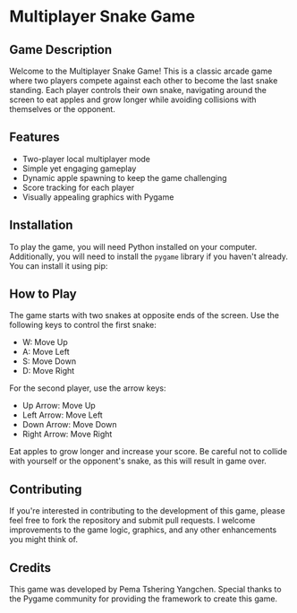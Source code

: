 # Multiplayer Snake Game

## Game Description
Welcome to the Multiplayer Snake Game! This is a classic arcade game where two players compete against each other to become the last snake standing. Each player controls their own snake, navigating around the screen to eat apples and grow longer while avoiding collisions with themselves or the opponent.

## Features
- Two-player local multiplayer mode
- Simple yet engaging gameplay
- Dynamic apple spawning to keep the game challenging
- Score tracking for each player
- Visually appealing graphics with Pygame

## Installation
To play the game, you will need Python installed on your computer. Additionally, you will need to install the `pygame` library if you haven't already. You can install it using pip:




## How to Play
The game starts with two snakes at opposite ends of the screen. Use the following keys to control the first snake:
- W: Move Up
- A: Move Left
- S: Move Down
- D: Move Right

For the second player, use the arrow keys:
- Up Arrow: Move Up
- Left Arrow: Move Left
- Down Arrow: Move Down
- Right Arrow: Move Right

Eat apples to grow longer and increase your score. Be careful not to collide with yourself or the opponent's snake, as this will result in game over.

## Contributing
If you're interested in contributing to the development of this game, please feel free to fork the repository and submit pull requests. I welcome improvements to the game logic, graphics, and any other enhancements you might think of.

## Credits
This game was developed by Pema Tshering Yangchen. Special thanks to the Pygame community for providing the framework to create this game.
